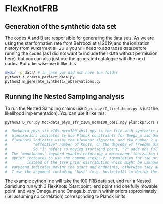 # FlexKnotFRB

## Generation of the synthetic data set
The codes A and B are responsible for generating the data sets. As we are
using the star formation rate from Behroozi et al 2019, and the ionization
history from Kulkarni et al. 2019 you will need to add those data before
running the codes (as I did not want to include their data without
permission here), but you can also just use the generated catalogue
with the next codes. But otherwise use it like this
```bash
mkdir -p data/ # in case you did not have the folder
python3 A_create_perfect_data.py
python3 B_generate_synthetic_observations.py
```

## Running the Nested Sampling analysis
To run the Nested Sampling chains use `D_run.py` (`C_likelihood.py` is
just the likelihood implementation). You can use it like this:
```bash
python3 D_run.py Mockdata_phys_sfr_z10%_norm100_obs1.npy planckpriors monotonous flexknot2 eprior varyzend hostcalx12

#  Mockdata_phys_sfr_z10%_norm100_obs1.npy is the file with synthetic data being loaded
#  planckpriors indicates to use Planck constraints for Omega_m and Omega_b_over_h
#  flexknot2 indicates using the FlexKnot algorhtm, and the number 2 gives the
#            "effective" number of knots, or the degrees of freedom divided by 2.
#            So "1" refers to moving start+end point, "2" adds one fully movable knot.
#  The 'monotonous' keyword enables enforcing a monotonous ionization history.
#  eprior indicates to use the common z*exp(-z) formulation for the prior on the FRB source distribution,
#         instead of the true prior distribution which might be unknown.
#  varyzend indicates moving the start and endpoints, otherwise they are fixed to redshifts 5 and 30, respectively.
#  I use the argument including 'host' (e.g. hostcalx12) to decide the output filename.
```
The example python line will take the 100 FRB data set, and run a
Nested Samplung run with 3 FlexKnots (Start point, end point and one
fully movable point) and vary Omega_m and Omega_b_over_h within priors
approximately (i.e. assuming no correlation) corresponding to Planck limits.
